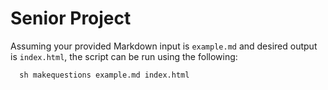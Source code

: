 # Senior Project

Assuming your provided Markdown input is `example.md` and desired output is `index.html`, the script can be run using the following:

```
  sh makequestions example.md index.html
```
